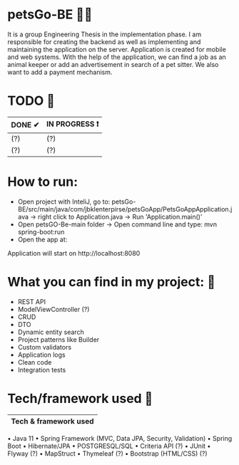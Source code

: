 # petsGo-BE 🐶🐱
It is a group Engineering Thesis in the implementation phase. I am responsible for
creating the backend as well as implementing and maintaining the application on the
server. Application is created for mobile and web systems. With the help of the
application, we can find a job as an animal keeper or add an advertisement in search of
a pet sitter. We also want to add a payment mechanism.


# TODO 📌
| DONE ✔  | IN PROGRESS ❗ |
| ------------- | ------------- |
| (?)  | (?) |
| (?)  | (?) |

# How to run:
- Open project with InteliJ, go to: petsGo-BE/src/main/java/com/jbklenterpirse/petsGoApp/PetsGoAppApplication.java -> right click to Application.java -> 
Run 'Application.main()'
- Open petsGO-Be-main folder -> Open command line and type: mvn spring-boot:run
- Open the app at:

 Application will start on http://localhost:8080

# What you can find in my project: 🎉
- REST API
- ModelViewController (?)
- CRUD
- DTO
- Dynamic entity search
- Project patterns like Builder
- Custom validators
- Application logs
- Clean code
- Integration tests

# Tech/framework used 🔧
| Tech & framework used |
| ------------- |
• Java 11 
• Spring Framework (MVC, Data JPA, Security, Validation)
• Spring Boot
• Hibernate/JPA
• POSTGRESQL/SQL
• Criteria API (?)
• JUnit
• Flyway (?)
• MapStruct
• Thymeleaf (?)
• Bootstrap (HTML/CSS) (?)

